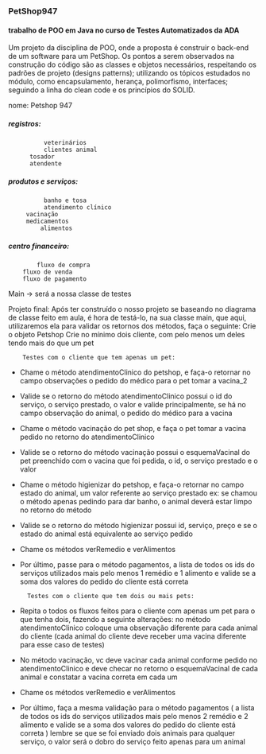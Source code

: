 ### PetShop947
#### trabalho de POO em Java no curso de Testes Automatizados da ADA

Um projeto da disciplina de POO, onde a proposta é construir o back-end de um software para um PetShop.
Os pontos a serem observados na construção do código são as classes e objetos necessários, respeitando os padrões de projeto (designs patterns);
utilizando os tópicos estudados no módulo, como encapsulamento, herança, polimorfismo, interfaces; 
seguindo a linha do clean code e os princípios do SOLID.

nome: Petshop 947

##### registros: 	
              veterinários
	    	  clientes animal
		  tosador
		  atendente
		
##### produtos e serviços:
              banho e tosa
	          atendimento clínico
		 vacinação
		 medicamentos
	         alimentos
		 

##### centro financeiro:
            fluxo de compra
		fluxo de venda
		fluxo de pagamento


Main -> será a nossa classe de testes

Projeto final:
	Após ter construído o nosso projeto se baseando no diagrama de classe feito em aula, é hora de testá-lo, na sua classe main, que aqui, utilizaremos ela para validar os retornos dos métodos, faça o seguinte:
		Crie o objeto Petshop
		Crie no mínimo dois cliente, com pelo menos um deles tendo mais do que um pet
		
		Testes com o cliente que tem apenas um pet:
- Chame o método atendimentoClinico do petshop, e faça-o retornar no campo observações o pedido do médico para o pet tomar a vacina_2
- Valide se o retorno do método atendimentoClinico possui o id do serviço, o serviço prestado, o valor e valide principalmente, se há no campo observação do animal, o pedido do médico para a vacina
- Chame o método vacinação do pet shop, e faça o pet tomar a vacina pedido no retorno do atendimentoClinico
- Valide se o retorno do método vacinação possui o esquemaVacinal do pet preenchido com o vacina que foi pedida, o id, o serviço prestado e o valor 
- Chame o método higienizar do petshop, e faça-o retornar no campo estado do animal, um valor referente ao serviço prestado ex: se chamou o método apenas pedindo para dar banho, o animal deverá estar limpo no retorno do método
- Valide se o retorno do método higienizar possui id, serviço, preço e se o estado do animal está equivalente ao serviço pedido
- Chame os métodos verRemedio e verAlimentos
- Por último, passe para o método pagamentos, a lista de todos os ids do serviços utilizados mais pelo menos 1 remédio e 1 alimento e valide se a soma dos valores do pedido do cliente está correta

		Testes com o cliente que tem dois ou mais pets:
- Repita o todos os fluxos feitos para o cliente com apenas um pet para o que tenha dois, fazendo a seguinte alterações:
no método atendimentoClinico coloque uma observação diferente para cada animal do cliente (cada animal do cliente deve receber uma vacina diferente para esse caso de testes)
- No método vacinação, vc deve vacinar cada animal conforme pedido no atendimentoClinico e deve checar no retorno o esquemaVacinal de cada animal e constatar a vacina correta em cada um
- Chame os métodos verRemedio e verAlimentos
- Por último, faça  a mesma validação para o método pagamentos ( a lista de todos os ids do serviços utilizados mais pelo menos 2 remédio e 2 alimento e valide se a soma dos valores do pedido do cliente está correta ) lembre se que se foi enviado dois animais para qualquer serviço, o valor será o dobro do serviço feito apenas para um animal
